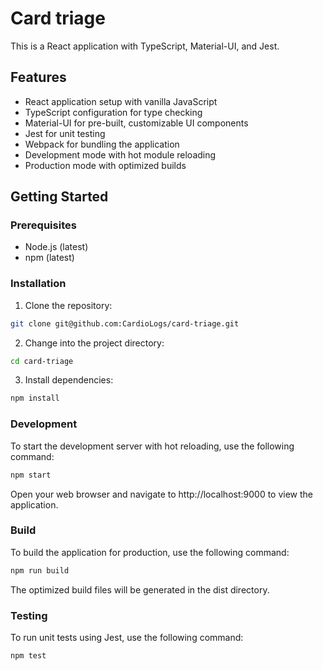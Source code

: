 # Card triage

This is a React application with TypeScript, Material-UI, and Jest.

## Features

- React application setup with vanilla JavaScript
- TypeScript configuration for type checking
- Material-UI for pre-built, customizable UI components
- Jest for unit testing
- Webpack for bundling the application
- Development mode with hot module reloading
- Production mode with optimized builds

## Getting Started

### Prerequisites

- Node.js (latest)
- npm (latest)

### Installation

1. Clone the repository:

```bash
git clone git@github.com:CardioLogs/card-triage.git
```

2. Change into the project directory:

```bash
cd card-triage
```

3. Install dependencies:

```bash
npm install
```

### Development

To start the development server with hot reloading, use the following command:

```bash
npm start
```

Open your web browser and navigate to http://localhost:9000 to view the application.

### Build
To build the application for production, use the following command:

```bash
npm run build
```

The optimized build files will be generated in the dist directory.

### Testing
To run unit tests using Jest, use the following command:

```bash
npm test
```

